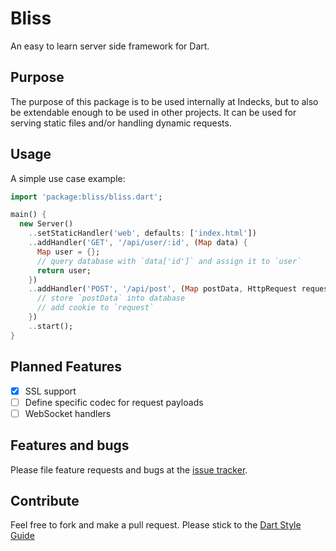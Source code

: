 # Bliss

An easy to learn server side framework for Dart.

## Purpose

The purpose of this package is to be used internally at Indecks, but to also be extendable enough to be used in other projects. It can be used for serving static files and/or handling dynamic requests.

## Usage

A simple use case example:

```dart
import 'package:bliss/bliss.dart';

main() {
  new Server()
    ..setStaticHandler('web', defaults: ['index.html'])
    ..addHandler('GET', '/api/user/:id', (Map data) {
      Map user = {};
      // query database with `data['id']` and assign it to `user`
      return user;
    })
    ..addHandler('POST', '/api/post', (Map postData, HttpRequest request) async {
      // store `postData` into database
      // add cookie to `request`
    })
    ..start();
}
```

## Planned Features
- [x] SSL support
- [ ] Define specific codec for request payloads
- [ ] WebSocket handlers

## Features and bugs

Please file feature requests and bugs at the [issue tracker][tracker].

[tracker]: https://github.com/stwupton/bliss/issues

## Contribute

Feel free to fork and make a pull request. Please stick to the [Dart Style Guide][styleguide]

[styleguide]: https://www.dartlang.org/effective-dart/style/
